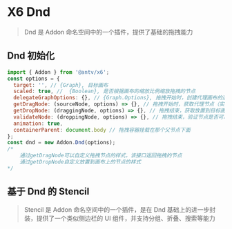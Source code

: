 # X6 Dnd

> Dnd 是 Addon 命名空间中的一个插件，提供了基础的拖拽能力

## Dnd 初始化

```js
import { Addon } from '@antv/x6';
const options = {
  target: '', // {Graph}, 目标画布
  scaled: true, //  {Boolean}, 是否根据画布的缩放比例缩放拖拽的节点
  delegateGraphOptions: {}, // {Graph.Options}, 拖拽开始时，创建代理画布的选项
  getDragNode: (sourceNode, options) => {}, // 拖拽开始时，获取代理节点（实际被拖拽的节点），默认克隆传入的节点
  getDropNode: (draggingNode, options) => {}, // 拖拽结束，获取放置到目标画布中的节点，默认克隆代理节点
  validateNode: (droppingNode, options) => {}, // 拖拽结束，验证节点是否可以放置到画布中
  animation: true,
  containerParent: document.body // 拖拽容器挂载在那个父节点下面
};
const dnd = new Addon.Dnd(options);
/*
    通过getDragNode可以自定义拖拽节点的样式，该接口返回拖拽的节点
    通过getDropNode自定义放置到画布上的节点的样式
*/
```

## 基于 Dnd 的 Stencil

> Stencil 是 Addon 命名空间中的一个插件，是在 Dnd 基础上的进一步封装，提供了一个类似侧边栏的 UI 组件，并支持分组、折叠、搜索等能力
